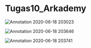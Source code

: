 # Tugas10_Arkademy

![Annotation 2020-06-18 203023](https://user-images.githubusercontent.com/59117539/85026188-93295800-b1a2-11ea-8f42-b5666f2a7d5f.png)

![Annotation 2020-06-18 203646](https://user-images.githubusercontent.com/59117539/85026881-72153700-b1a3-11ea-9442-de2bfd3bdc2a.png)

![Annotation 2020-06-18 203741](https://user-images.githubusercontent.com/59117539/85026983-983ad700-b1a3-11ea-9b70-cfa265ca1ac2.png)
